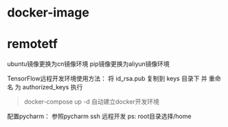 # docker-image

# remotetf #
ubuntu镜像更换为cn镜像环境
pip镜像更换为aliyun镜像环境

TensorFlow远程开发环境使用方法：
将 id_rsa.pub 复制到 keys 目录下 并 重命名 为 authorized_keys
执行
> docker-compose up -d
自动建立docker开发环境

配置pycharm：
参照pycharm ssh 远程开发
ps: root目录选择/home